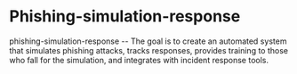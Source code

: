 # Phishing-simulation-response
phishing-simulation-response -- The goal is to create an automated system that simulates phishing attacks, tracks responses, provides training to those who fall for the simulation, and integrates with incident response tools. 
